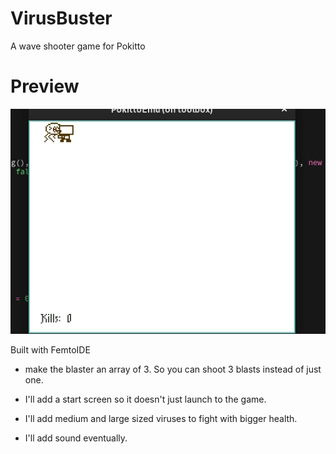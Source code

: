# VirusBuster
A wave shooter game for Pokitto

# Preview

![](demo.gif)

Built with FemtoIDE

* make the blaster an array of 3. So you can shoot 3 blasts instead of just one. 

* I'll add a start screen so it doesn't just launch to the game. 

* I'll add medium and large sized viruses to fight with bigger health.

* I'll add sound eventually. 

